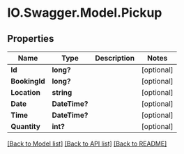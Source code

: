 # IO.Swagger.Model.Pickup
## Properties

Name | Type | Description | Notes
------------ | ------------- | ------------- | -------------
**Id** | **long?** |  | [optional] 
**BookingId** | **long?** |  | [optional] 
**Location** | **string** |  | [optional] 
**Date** | **DateTime?** |  | [optional] 
**Time** | **DateTime?** |  | [optional] 
**Quantity** | **int?** |  | [optional] 

[[Back to Model list]](../README.md#documentation-for-models) [[Back to API list]](../README.md#documentation-for-api-endpoints) [[Back to README]](../README.md)

